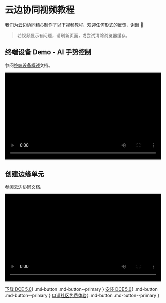 # 云边协同视频教程

我们为云边协同精心制作了以下视频教程，欢迎任何形式的反馈，谢谢 🙏

> 若视频显示有问题，请刷新页面，或尝试清除浏览器缓存。

<style>
.responsive-video-container {
    position: relative;
    padding-bottom: 56.25%; /* 16:9 aspect ratio */
    height: 0;
    overflow: hidden;
    max-width: 100%;
    background: #000;
}

.responsive-video-container video {
    position: absolute;
    top: 0;
    left: 0;
    width: 100%;
    height: 100%;
}
</style>

## 终端设备 Demo - AI 手势控制

参阅[终端设备概述](../kant/intro/index.md)文档。

<div class="responsive-video-container">
<video controls src="https://harbor-test2.cn-sh2.ufileos.com/docs/videos/ai-gest.mp4" preload="metadata" poster="images/ai-gesture.jpg"></video>
</div>

## 创建边缘单元

参阅[云边协同](../kant/intro/index.md)文档。

<div class="responsive-video-container">
<video controls src="https://harbor-test2.cn-sh2.ufileos.com/docs/videos/edge-unit.mp4" preload="metadata" poster="images/edge-unit.jpg"></video>
</div>

[下载 DCE 5.0](../download/index.md){ .md-button .md-button--primary }
[安装 DCE 5.0](../install/index.md){ .md-button .md-button--primary }
[申请社区免费体验](../dce/license0.md){ .md-button .md-button--primary }